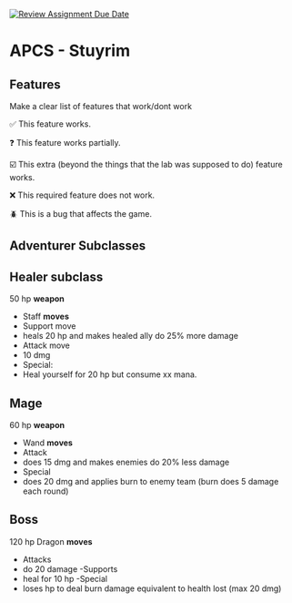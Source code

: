 [![Review Assignment Due Date](https://classroom.github.com/assets/deadline-readme-button-22041afd0340ce965d47ae6ef1cefeee28c7c493a6346c4f15d667ab976d596c.svg)](https://classroom.github.com/a/KprAwj1n)
# APCS - Stuyrim

## Features

Make a clear list of features that work/dont work

:white_check_mark: This feature works.

:question: This feature works partially.

:ballot_box_with_check: This extra (beyond the things that the lab was supposed to do) feature works.

:x: This required feature does not work.

:beetle: This is a bug that affects the game.


## Adventurer Subclasses
## Healer subclass

50 hp
**weapon**
- Staff 
**moves**
- Support move
- heals 20 hp and makes healed ally do 25% more damage
- Attack move 
- 10 dmg 
- Special: 
- Heal yourself for 20 hp but consume xx mana.


## Mage

60 hp
**weapon**
- Wand 
**moves**
- Attack
- does 15 dmg and makes enemies do 20% less damage
- Special 
- does 20 dmg and applies burn to enemy team (burn does 5 damage each round)


## Boss

120 hp
Dragon
**moves**
- Attacks
- do 20 damage
-Supports 
- heal for 10 hp
-Special 
- loses hp to deal burn damage equivalent to health lost (max 20 dmg) 




